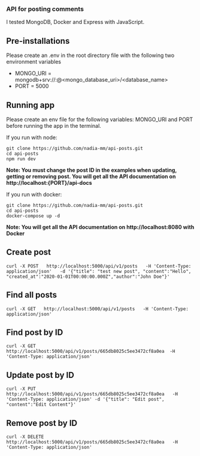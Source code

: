 ### API for posting comments

I tested MongoDB, Docker and Express with JavaScript. 


## Pre-installations

Please create an .env in the root directory file with the following two environment variables
- MONGO_URI = mongodb+srv://<username>:<password>@<mongo_database_uri>/<database_name>
- PORT = 5000

## Running app

Please create an env file for the following variables: MONGO_URI and PORT before running the app in the terminal.

If you run  with node:

```shell
git clone https://github.com/nadia-mm/api-posts.git
cd api-posts
npm run dev
```
**Note: You must change the post ID in the examples when updating, getting or removing post. You will get all the API documentation on http://localhost:{PORT}/api-docs**


If you run with docker:

```shell
git clone https://github.com/nadia-mm/api-posts.git
cd api-posts
docker-compose up -d
```
**Note: You will get all the API documentation on http://localhost:8080 with Docker**

## Create post

```shell
curl -X POST   http://localhost:5000/api/v1/posts   -H 'Content-Type: application/json'   -d '{"title": "test new post", "content":"Hello", "created_at":"2020-01-01T00:00:00.000Z","author":"John Doe"}'
```


## Find all posts

```shell
curl -X GET   http://localhost:5000/api/v1/posts   -H 'Content-Type: application/json'
```


## Find post by ID

```shell
curl -X GET   http://localhost:5000/api/v1/posts/665db8025c5ee3472cf8a0ea  -H 'Content-Type: application/json'
```

## Update post by ID

```shell
curl -X PUT   http://localhost:5000/api/v1/posts/665db8025c5ee3472cf8a0ea   -H 'Content-Type: application/json' -d '{"title": "Edit post", "content":"Edit Content"}'
```


## Remove post by ID

```shell
curl -X DELETE   http://localhost:5000/api/v1/posts/665db8025c5ee3472cf8a0ea   -H 'Content-Type: application/json'
```